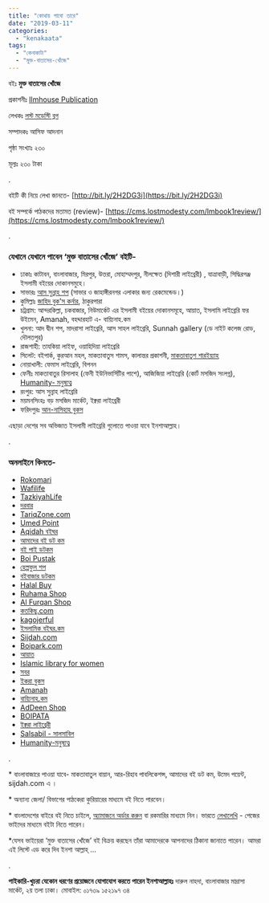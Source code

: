 ```yaml
---
title: "কোথায় পাবো তারে"
date: "2019-03-11"
categories: 
  - "kenakaata"
tags: 
  - "কেনাকাটা"
  - "মুক্ত-বাতাসের-খোঁজে"
---
```


বইঃ **মুক্ত বাতাসের খোঁজে**

প্রকাশনীঃ [Ilmhouse Publication](https://www.facebook.com/IlmhouseBD/?fref=mentions)

লেখকঃ [লস্ট মডেস্টি ব্লগ](https://cms.lostmodesty.com/)

সম্পাদকঃ আসিফ আদনান

পৃষ্ঠা সংখ্যাঃ ২৩০

মূল্যঃ ২৩০ টাকা

.

বইটি কী নিয়ে লেখা জানতে- [http://bit.ly/2H2DG3i](https://bit.ly/2H2DG3i)

বই সম্পর্কে পাঠকদের মতামত (review)- [https://cms.lostmodesty.com/lmbook1review/](https://cms.lostmodesty.com/lmbook1review/)

.

### যেখানে যেখানে পাবেন ‘মুক্ত বাতাসের খোঁজে’ বইটি-

- ঢাকাঃ কাটাবন, বাংলাবাজার, মিরপুর, উত্তরা, মোহাম্মদপুর, নীলক্ষেত (দিশারী লাইব্রেরী) , যাত্রাবাড়ী, সিদ্ধিরগঞ্জ ইসলামী বইয়ের দোকানসমুহে।
- সাভারঃ [আস সুন্নাহ শপ](https://www.facebook.com/AssunnahTech/) (সাভার ও জাহাঙ্গীরনগর এলাকার জন্য রেকমেন্ডেড।)
- কুমিল্লাঃ [জাহিদ বুক'স কর্নার](https://www.facebook.com/profile.php?id=100023636662180&fref=gc&dti=1985670964785133&hc_location=ufi), ঠাকুরপারা
- চট্রগ্রাম: আন্দরকিল্লা, চকবাজার, নিউমার্কেট এর ইসলামী বইয়ের দোকানসমূহে, আয়াত, ইসলামি লাইব্রেরি ফর উইমেন, Amanah, বহদ্দারহাট এ- বায়্যিনাহ.কম
- খুলনা: আদ দ্বীন শপ, মাদরাসা লাইব্রেরি, আস সাহল লাইব্রেরি, Sunnah gallery (ডে নাইট কলেজ রোড, দৌলতপুর)
- রাজশাহী: তাযকিয়া লাইফ, ওয়াহিদিয়া লাইব্রেরি
- সিলেট: বইপার্ক, কুরআন মহল, মাকতাবাতুস শামস, কালান্তর প্রকাশনী, [মাকতাবাতুশ শারইয়্যাহ](https://www.facebook.com/maktabatussharyyah/)
- নোয়াখালী: ফেমাস লাইব্রেরি, বিপনন
- ফেনীঃ মাকতাবাতুর রিসালাহ (ফেনী ইউনিভার্সিটির পাশে), আজিজিয়া লাইব্রেরি (কোর্ট মসজিদ সংলগ্ন), [Humanity- মনুষ্যত্ব](https://facebook.com/humanityshop)
- রংপুর: আস সুন্নাহ লাইব্রেরি
- ময়মনসিংহঃ বড় মসজিদ মার্কেট, ইক্বরা লাইব্রেরী
- ফরিদপুরঃ [আন-নাসিহাহ বুকস](https://www.facebook.com/profile.php?id=100053156823884)

এছাড়া দেশের সব অভিজাত ইসলামী লাইব্রেরি গুলোতে পাওয়া যাবে ইনশাআল্লাহ।

.

### অনলাইনে কিনতে-

- [Rokomari](https://goo.gl/rmhztP)
- [Wafilife](https://goo.gl/AepNrt) 
- [TazkiyahLife](https://goo.gl/27zRSy)
- [দরবার](https://goo.gl/3no4d1)
- [TariqZone.com](https://goo.gl/SUkiFq)
- [Umed Point](https://goo.gl/v1vjpb)
- [Aqidah বইঘর](https://goo.gl/gfYzpE)
- [আমাদের বই ডট কম](https://goo.gl/e1AvZE)
- [বই পাই ডটকম](http://bit.ly/2Im5xww)
- [Boi Pustak](https://goo.gl/ySxfz3)
- [হেল্পফুল শপ](https://goo.gl/iCpHty)
- [বইবাজার ডটকম](https://goo.gl/5GNcsy)
- [Halal Buy](http://bit.ly/2vs9E7y)
- [Ruhama Shop](http://bit.ly/2FrENYI)
- [Al Furqan Shop](https://goo.gl/jcfKdZ)
- [কতকিছু.com](https://bit.ly/2Lxc09i)
- [kagojerful](http://bit.ly/2MuKg5v)
- [ইসলামিক বইঘর.কম](http://bit.ly/2QU8ho2)
- [Sijdah.com](http://bit.ly/2qft6yW)
- [Boipark.com](https://goo.gl/2k8JUW)
- [আয়াত](https://goo.gl/CKuhqW)
- [Islamic library for women](https://goo.gl/amKjEe)
- [সবর](https://goo.gl/GHW9XG)
- [ইকরা বুকস](https://goo.gl/JxWDwW)
- [Amanah](https://goo.gl/MU7Zd7)
- [বায়্যিনাহ.কম](http://bit.ly/2pRbOrI)
- [AdDeen Shop](https://goo.gl/gsj6DJ)
- [BOIPATA](https://goo.gl/s4G8h3)
- [ইক্বরা লাইব্রেরী](http://bit.ly/2InumrT)
- [Salsabil - সালসাবিল](http://bit.ly/2DNRsIT)
- [Humanity-মনুষ্যত্ব](https://facebook.com/humanityshop)

.

\* বাংলাবাজারে পাওয়া যাবে- মাকতাবাতুল বায়ান, আর-রিহাব পাবলিকেশন্স, আমাদের বই ডট কম, উমেদ পয়েন্ট, sijdah.com এ ।

\* অন্যান্য জেলা/ বিভাগের পাঠকেরা কুরিয়ারের মাধ্যমে বই নিতে পারবেন।

\* বাংলাদেশের বাইরে বই নিতে চাইলে, [অ্যামাজনে অর্ডার করুন](https://www.amazon.com/Mukto-Bataser-Khoje-Lost-Modesty/dp/B07KVYZH3W) বা রকমারির মাধ্যমে নিন। ভারতে [লেখালেখি](https://www.facebook.com/lekhalekhi.in/) - পেজের ভাইদের মাধ্যমে বইটা নিতে পারেন।

\*যেসব ভাইয়েরা ‘মুক্ত বাতাসের খোঁজে’ বই বিক্রয় করছেন তাঁরা আমাদেরকে আপনাদের ঠিকানা জানাতে পারেন। আমরা এই লিস্টে এড করে দিব ইনশা আল্লাহ্‌ ...

.

**পাইকারি-খুচরা যেকোন ধরণের প্রয়োজনে যোগাযোগ করতে পারেন ইনশাআল্লাহঃ** দারুল নাহদা, বাংলাবাজার মাদ্রাসা মার্কেট, ২য় তলা ঢাকা। মোবাইল: ০১৭৩৯ ১৫২১৯৭ ৩৪
